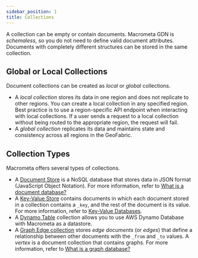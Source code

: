 ```yaml
---
sidebar_position: 1
title: Collections
---
```


A collection can be empty or contain documents. Macrometa GDN is _schemaless_, so you do not need to define valid document attributes. Documents with completely different structures can be stored in the same collection.

## Global or Local Collections

Document collections can be created as _local_ or _global_ collections.

- A _local collection_ stores its data in one region and does not replicate to other regions. You can create a local collection in any specified region. Best practice is to use a region-specific API endpoint when interacting with local collections. If a user sends a request to a local collection without being routed to the appropriate region, the request will fail.
- A _global collection_ replicates its data and maintains state and consistency across all regions in the GeoFabric.

## Collection Types

Macrometa offers several types of collections.

- A [Document Store](documents/index.md) is a NoSQL database that stores data in JSON format (JavaScript Object Notation). For more information, refer to [What is a document database?](https://www.macrometa.com/articles/what-is-document-database)
- A [Key-Value Store](keyvalue/index.md) contains documents in which each document stored in a collection contains a `_key`, and the rest of the document is its value. For more information, refer to [Key-Value Databases](https://www.macrometa.com/articles/key-value-databases).
- A [Dynamo Table](dynamo/create-dynamo-table.md) collection allows you to use AWS Dynamo Database with Macrometa as a datastore.
- A [Graph Edge collection](graph-edge/index.md) stores _edge documents_ (or _edges_) that define a relationship between other documents with the `_from` and `_to` values. A _vertex_ is a document collection that contains graphs. For more information, refer to [What is a graph database?](https://www.macrometa.com/articles/what-is-graph-database)

